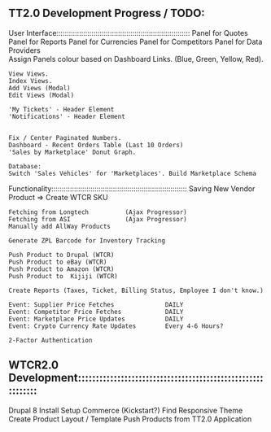 TT2.0 Development Progress / TODO:
-------------------------------------------------------------------------------
User Interface:::::::::::::::::::::::::::::::::::::::::::::::::::::::::::::::::
	Panel for Quotes
	Panel for Reports
	Panel for Currencies
	Panel for Competitors
	Panel for Data Providers    
	Assign Panels colour based on Dashboard Links. (Blue,  Green, Yellow, Red).
	
	View Views.
	Index Views.
	Add Views (Modal)
	Edit Views (Modal)
	
	'My Tickets' - Header Element
	'Notifications' - Header Element
	
	
	Fix / Center Paginated Numbers.
	Dashboard - Recent Orders Table (Last 10 Orders)
	'Sales by Marketplace' Donut Graph.       

	Database:
	Switch 'Sales Vehicles' for 'Marketplaces'. Build Marketplace Schema

Functionality::::::::::::::::::::::::::::::::::::::::::::::::::::::::::::::::::
	Saving New Vendor Product => Create WTCR SKU

	Fetching from Longtech          (Ajax Progressor)
	Fetching from ASI               (Ajax Progressor)
	Manually add AllWay Products    

	Generate ZPL Barcode for Inventory Tracking
	
	Push Product to Drupal (WTCR)
	Push Product to eBay (WTCR)
	Push Product to Amazon (WTCR)
	Push Product to  Kijiji (WTCR)

	Create Reports (Taxes, Ticket, Billing Status, Employee I don't know.)

	Event: Supplier Price Fetches              DAILY
	Event: Competitor Price Fetches            DAILY
	Event: Marketplace Price Updates           DAILY
	Event: Crypto Currency Rate Updates        Every 4-6 Hours?
	
	2-Factor Authentication
        
        
WTCR2.0 Development::::::::::::::::::::::::::::::::::::::::::::::::::::::::::::
-------------------------------------------------------------------------------
Drupal 8
	Install
	Setup Commerce (Kickstart?)
	Find Responsive Theme
	Create Product Layout / Template
	Push Products from TT2.0 Application
	
    
    
